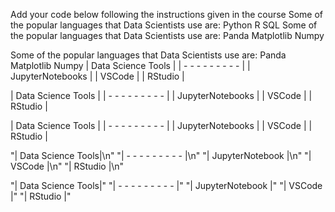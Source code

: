 Add your code below following the instructions given in the course
Some of the popular languages that Data Scientists use are:
Python
R
SQL
Some of the popular languages that Data Scientists use are:
Panda Matplotlib Numpy

Some of the popular languages that Data Scientists use are:
Panda
Matplotlib
Numpy
| Data Science Tools | | - - - - - - - - - | | JupyterNotebooks | | VSCode | | RStudio |

| Data Science Tools | | - - - - - - - - - | | JupyterNotebooks | | VSCode | | RStudio |

| Data Science Tools | | - - - - - - - - - | | JupyterNotebooks | | VSCode | | RStudio |

"| Data Science Tools|\n" "| - - - - - - - - - |\n" "| JupyterNotebook |\n" "| VSCode |\n" "| RStudio |\n"

"| Data Science Tools|" "| - - - - - - - - - |" "| JupyterNotebook |" "| VSCode |" "| RStudio |"

